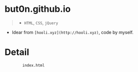 # but0n.github.io
>* `HTML`, `CSS`, `jQuery`
* Idear from `[hooli.xyz](http://hooli.xyz)`, code by myself.

# Detail
> 
```
		index.html
```

		
